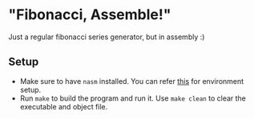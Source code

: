 # "Fibonacci, Assemble!"
Just a regular fibonacci series generator, but in assembly :)

## Setup
- Make sure to have `nasm` installed. You can refer [this](https://www.tutorialspoint.com/assembly_programming/assembly_environment_setup.htm) for environment setup. 
- Run `make` to build the program and run it. Use `make clean` to clear the executable and object file.